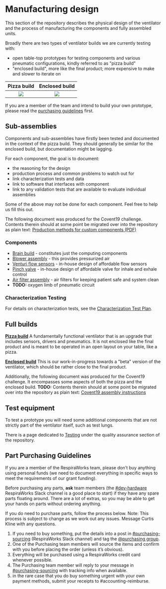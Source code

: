 # Manufacturing design

This section of the repository describes the physical design of the ventilator and the process of manufacturing the
components and fully assembled units.

Broadly there are two types of ventilator builds we are currently testing with:
- open table-top prototypes for testing components and various pneumatic configurations, kindly referred to as "pizza build"
- "enclosed build", more like the final product; more expensive to make and slower to iterate on

| Pizza build  |  Enclosed build   |
|:---------------------:|:--------------------:|
![](pizza_build/graphics/3_pizzas_small.jpg) |![](enclosed_build/graphics/India_build_yellow.jpeg) |

If you are a member of the team and intend to build your own prototype, please read the
[purchasing guidelines](#part-purchasing-guidelines) first.

## Sub-assemblies

Components and sub-assemblies have firstly been tested and documented in the context of the pizza build. They should
generally be similar for the enclosed build, but documentation might be lagging.

For each component, the goal is to document:
* the reasoning for the design
* production process and common problems to watch out for
* link characterization tests and data
* link to software that interfaces with component
* link to any validation tests that are available to evaluate individual assemblies

Some of the above may not be done for each component. Feel free to help us fill this out.

The following document was produced for the Covent19 challenge. Contents therein should at some point be migrated
over into the repository as plain text:
[Production methods for custom components (PDF)](assets/covent-june-2020-production-methods-for-custom-components.pdf)

### Components

* [Brain build](brain) - constitutes just the computing components
* [Blower assembly](blower) - this provides pressurized air
* [Venturi flow sensors](venturi) - in-house design of affordable flow sensors
* [Pinch valve](pinch_valve) - in-house design of affordable valve for inhale and exhale control
* [Air filter assembly](filter_holder) - air filters for keeping patient safe and system clean
* **TODO:** oxygen limb of pneumatic circuit

### Characterization Testing

For details on characterization tests, see the [Characterization Test Plan](characterization-test-plan.md).

## Full builds

[**Pizza build**](pizza_build)
A fundamentally functional ventilator that is an upgrade that includes sensors, drivers and pneumatics.
It is not enclosed like the final product and is meant to be operated in an open layout on your table, like a pizza.

[**Enclosed build**](enclosed_build)
This is our work-in-progress towards a "beta" version of the ventilator, which should be rather close to the final
product.

Additionally, the following document was produced for the Covent19 challenge. It encompasses some aspects of both the
pizza and the enclosed build. **TODO:** Contents therein should at some point be migrated over into the repository as
plain text: [Covent19 assembly instructions](assets/covent-june-2020-assembly-instructions.pdf)

## Test equipment

To test a prototype you will need some additional components that are not strictly part of the ventilator itself, such
as test lungs.

There is a page dedicated to [Testing](../quality-assurance/testing) under the quality assurance section of the repository.

## Part Purchasing Guidelines

If you are a member of the RespiraWorks team, please don’t buy anything using personal funds (we need to document everything in specific ways to meet the requirements of our grant funding).

Before purchasing any parts, **ask** team members (the [#dev-hardware](https://respiraworks.slack.com/archives/C012UTERXD5) RespiraWorks Slack channel is a good place to start) if they have any spare parts floating around. There are a lot of extras, so you may be able to get your hands on parts without ordering anything.

If you do need to purchase parts, follow the process below. Note: This process is subject to change as we work out any issues. Message Curtis Kline with any questions.

1. If you need to buy something, put the details into a post in [#purchasing-sourcing](https://respiraworks.slack.com/archives/C011FD2TEQM) (RespiraWorks Slack channel) and tag the [@purchasing group](https://respiraworks.slack.com/admin/user_groups).
2. One of the Purchasing team members will source the items and confirm with you before placing the order (unless it’s obvious).
3. Everything will be purchased using a RespiraWorks credit card whenever possible.
4. The Purchasing team member will reply to your message in [#purchasing-sourcing](https://respiraworks.slack.com/archives/C011FD2TEQM) with tracking info when available.
5. in the rare case that you do buy something urgent with your own payment methods, submit your receipts to #accounting-reimburse.

